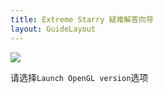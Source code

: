 ```yaml
---
title: Extreme Starry 疑难解答向导
layout: GuideLayout
---
```


![](image/DX/1701919616451.png)

请选择`Launch OpenGL version`选项
